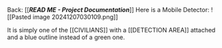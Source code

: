 Back: [[___READ ME - Project Documentation___]]
Here is a Mobile Detector:
![[Pasted image 20241207030109.png]]

It is simply one of the [[CIVILIANS]] with a [[DETECTION AREA]] attached and a blue outline instead of a green one.